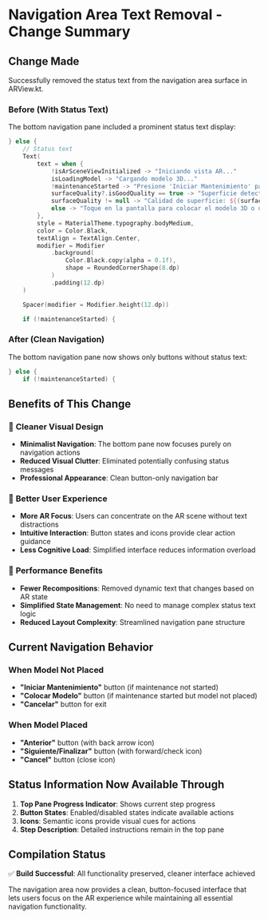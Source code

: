 # Navigation Area Text Removal - Change Summary

## Change Made

Successfully removed the status text from the navigation area surface in ARView.kt.

### Before (With Status Text)
The bottom navigation pane included a prominent status text display:

```kotlin
} else {
    // Status text
    Text(
        text = when {
            !isArSceneViewInitialized -> "Iniciando vista AR..."
            isLoadingModel -> "Cargando modelo 3D..."
            !maintenanceStarted -> "Presione 'Iniciar Mantenimiento' para comenzar"
            surfaceQuality?.isGoodQuality == true -> "Superficie detectada - Toque para colocar el modelo"
            surfaceQuality != null -> "Calidad de superficie: ${(surfaceQuality.score * 100).toInt()}% - Mejore la superficie o use colocación forzada"
            else -> "Toque en la pantalla para colocar el modelo 3D o use el botón 'Colocar Modelo'"
        },
        style = MaterialTheme.typography.bodyMedium,
        color = Color.Black,
        textAlign = TextAlign.Center,
        modifier = Modifier
            .background(
                Color.Black.copy(alpha = 0.1f),
                shape = RoundedCornerShape(8.dp)
            )
            .padding(12.dp)
    )

    Spacer(modifier = Modifier.height(12.dp))

    if (!maintenanceStarted) {
```

### After (Clean Navigation)
The bottom navigation pane now shows only buttons without status text:

```kotlin
} else {
    if (!maintenanceStarted) {
```

## Benefits of This Change

### 🎨 **Cleaner Visual Design**
- **Minimalist Navigation**: The bottom pane now focuses purely on navigation actions
- **Reduced Visual Clutter**: Eliminated potentially confusing status messages
- **Professional Appearance**: Clean button-only navigation bar

### 📱 **Better User Experience**  
- **More AR Focus**: Users can concentrate on the AR scene without text distractions
- **Intuitive Interaction**: Button states and icons provide clear action guidance
- **Less Cognitive Load**: Simplified interface reduces information overload

### 🚀 **Performance Benefits**
- **Fewer Recompositions**: Removed dynamic text that changes based on AR state
- **Simplified State Management**: No need to manage complex status text logic
- **Reduced Layout Complexity**: Streamlined navigation pane structure

## Current Navigation Behavior

### When Model Not Placed
- **"Iniciar Mantenimiento"** button (if maintenance not started)
- **"Colocar Modelo"** button (if maintenance started but model not placed)
- **"Cancelar"** button for exit

### When Model Placed  
- **"Anterior"** button (with back arrow icon)
- **"Siguiente/Finalizar"** button (with forward/check icon)
- **"Cancel"** button (close icon)

## Status Information Now Available Through

1. **Top Pane Progress Indicator**: Shows current step progress
2. **Button States**: Enabled/disabled states indicate available actions
3. **Icons**: Semantic icons provide visual cues for actions
4. **Step Description**: Detailed instructions remain in the top pane

## Compilation Status

✅ **Build Successful**: All functionality preserved, cleaner interface achieved

The navigation area now provides a clean, button-focused interface that lets users focus on the AR experience while maintaining all essential navigation functionality.
